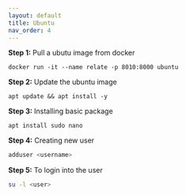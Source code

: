```yaml
---
layout: default
title: Ubuntu
nav_order: 4
---
```


**Step 1:** Pull a ubutu image from docker 
```shell
docker run -it --name relate -p 8010:8000 ubuntu
```
**Step 2:** Update the ubuntu image
```shell
apt update && apt install -y
```
**Step 3:** Installing basic package
```shell
apt install sudo nano
```
**Step 4:** Creating new user
```bash
adduser <username>
```
**Step 5:** To login into the user 
```bash
su -l <user>
```
